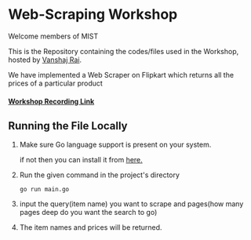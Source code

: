# Web-Scraping Workshop

Welcome members of MIST

This is the Repository containing the codes/files used in the Workshop, hosted by <a href="https://github.com/V4NSH4J">Vanshaj Rai</a>.

We have implemented a Web Scraper on Flipkart which returns all the prices of a particular product

#### <a href="https://www.youtube.com/watch?v=aVrSJOdw5yA">Workshop Recording Link</a>

## Running the File Locally
1) Make sure Go language support is present on your system.

    if not then you can install it from <a href="https://go.dev/dl/"> here.</a>
2) Run the given command in the project's directory
    ```
    go run main.go
    ```
3)  input the query(item name) you want to scrape and pages(how many pages deep do you want the search to go)

4) The item names and prices will be returned.
